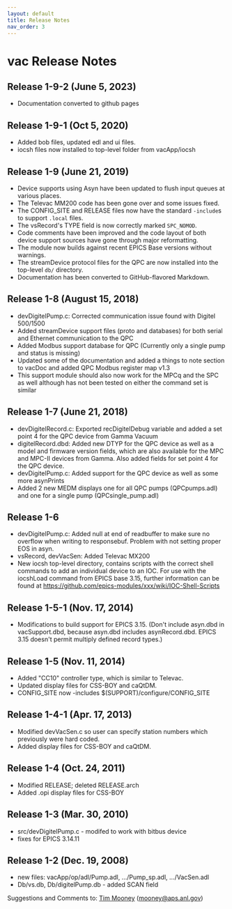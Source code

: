 ```yaml
---
layout: default
title: Release Notes
nav_order: 3
---
```



# vac Release Notes

## Release 1-9-2 (June 5, 2023)
  
  * Documentation converted to github pages

## Release 1-9-1 (Oct 5, 2020)

  * Added bob files, updated edl and ui files.
  * iocsh files now installed to top-level folder from vacApp/iocsh

## Release 1-9 (June 21, 2019)

  * Device supports using Asyn have been updated to flush input queues at various places.
  * The Televac MM200 code has been gone over and some issues fixed.
  * The CONFIG_SITE and RELEASE files now have the standard `-include`s to support `.local` files.
  * The vsRecord's TYPE field is now correctly marked `SPC_NOMOD`.
  * Code comments have been improved and the code layout of both device support sources have gone through major reformatting.
  * The module now builds against recent EPICS Base versions without warnings.
  * The streamDevice protocol files for the QPC are now installed into the top-level `db/` directory.
  * Documentation has been converted to GitHub-flavored Markdown.

## Release 1-8 (August 15, 2018)

  * devDigitelPump.c: Corrected communication issue found with Digitel
500/1500
  * Added streamDevice support files (proto and databases) for both
serial and Ethernet communication to the QPC
  * Added Modbus support database for QPC (Currently only a single pump
and status is missing)
  * Updated some of the documentation and added a things to note section
to vacDoc and added QPC Modbus register map v1.3
  * This support module should also now work for the MPCq and the SPC as
well although has not been tested on either the command set is similar

## Release 1-7 (June 21, 2018)

  * devDigitelRecord.c: Exported recDigitelDebug variable and added a
set point 4 for the QPC device from Gamma Vacuum
  * digitelRecord.dbd: Added new DTYP for the QPC device as well as a
model and firmware version fields, which are also available for the MPC and
MPC-II devices from Gamma. Also added fields for set point 4 for the QPC
device.
  * devDigitelPump.c: Added support for the QPC device as well as some
more asynPrints
  * Added 2 new MEDM displays one for all QPC pumps (QPCpumps.adl) and
one for a single pump (QPCsingle_pump.adl)

## Release 1-6

  * devDigitelPump.c: Added null at end of readbuffer to make sure no overflow when writing to responsebuf. Problem with not setting proper EOS in asyn.
  * vsRecord, devVacSen: Added Televac MX200
  * New iocsh top-level directory, contains scripts with the correct shell commands to add an individual device to an IOC. For use with the iocshLoad command from EPICS base 3.15, further information can be found at <https://github.com/epics-modules/xxx/wiki/IOC-Shell-Scripts>

## Release 1-5-1 (Nov. 17, 2014)

  * Modifications to build support for EPICS 3.15. (Don't include asyn.dbd in vacSupport.dbd, because asyn.dbd includes asynRecord.dbd. EPICS 3.15 doesn't permit multiply defined record types.)

## Release 1-5 (Nov. 11, 2014)

  * Added "CC10" controller type, which is similar to Televac.
  * Updated display files for CSS-BOY and caQtDM.
  * CONFIG_SITE now -includes $(SUPPORT)/configure/CONFIG_SITE

## Release 1-4-1 (Apr. 17, 2013)

  * Modified devVacSen.c so user can specify station numbers which previously were hard coded.
  * Added display files for CSS-BOY and caQtDM.

## Release 1-4 (Oct. 24, 2011)

  * Modified RELEASE; deleted RELEASE.arch
  * Added .opi display files for CSS-BOY

## Release 1-3 (Mar. 30, 2010)

  * src/devDigitelPump.c - modifed to work with bitbus device
  * fixes for EPICS 3.14.11

## Release 1-2 (Dec. 19, 2008)

  * new files: vacApp/op/adl/Pump.adl, .../Pump_sp.adl, .../VacSen.adl
  * Db/vs.db, Db/digitelPump.db - added SCAN field

Suggestions and Comments to:
[Tim Mooney](mailto:mooney@aps.anl.gov) (mooney@aps.anl.gov)

